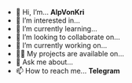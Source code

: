 - 👋 Hi, I’m... **AlpVonKri**
- 👀 I’m interested in... 
- 🌱 I’m currently learning... 
- 💞️ I’m looking to collaborate on... 
- 🔭 I’m currently working on... 
- 👨‍💻 My projects are available on... 
- 💬 Ask me about... 
- 📫 How to reach me... **Telegram**

<!---
alpvonkri/alpvonkri is a ✨ special ✨ repository because its `README.md` (this file) appears on your GitHub profile.
You can click the Preview link to take a look at your changes.
--->
